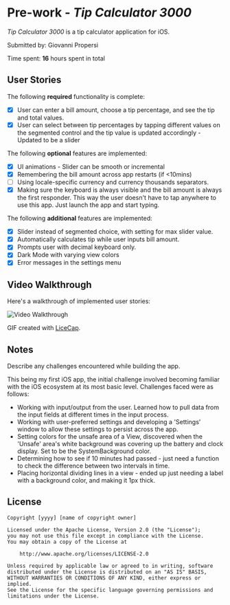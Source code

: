 # Pre-work - *Tip Calculator 3000*

*Tip Calculator 3000* is a tip calculator application for iOS.

Submitted by: Giovanni Propersi

Time spent: **16** hours spent in total

## User Stories

The following **required** functionality is complete:

* [X] User can enter a bill amount, choose a tip percentage, and see the tip and total values.
* [X] User can select between tip percentages by tapping different values on the segmented control and the tip value is updated accordingly
        - Updated to be a slider

The following **optional** features are implemented:

* [X] UI animations - Slider can be smooth or incremental
* [X] Remembering the bill amount across app restarts (if <10mins)
* [ ] Using locale-specific currency and currency thousands separators.
* [X] Making sure the keyboard is always visible and the bill amount is always the first responder. This way the user doesn't have to tap anywhere to use this app. Just launch the app and start typing.

The following **additional** features are implemented:

- [X] Slider instead of segmented choice, with setting for max slider value.
- [X] Automatically calculates tip while user inputs bill amount. 
- [X] Prompts user with decimal keyboard only.
- [X] Dark Mode with varying view colors
- [X] Error messages in the settings menu

## Video Walkthrough

Here's a walkthrough of implemented user stories:

<img src='http://i.imgur.com/link/to/your/gif/file.gif' title='Video Walkthrough' width='' alt='Video Walkthrough' />

GIF created with [LiceCap](http://www.cockos.com/licecap/).

## Notes

Describe any challenges encountered while building the app.

This being my first iOS app, the initial challenge involved becoming familiar with the iOS ecosystem at its most basic level. Challenges faced were as follows:
- Working with input/output from the user. Learned how to pull data from the input fields at different times in the input process.
- Working with user-preferred settings and developing a 'Settings' window to allow these settings to persist across the app.
- Setting colors for the unsafe area of a View, discovered when the 'Unsafe' area's white background was covering up the battery and clock display. Set to be the SystemBackground color.
- Determining how to see if 10 minutes had passed - just need a function to check the difference between two intervals in time.
- Placing horizontal dividing lines in a view - ended up just needing a label with a background color, and making it 1px thick.


## License

    Copyright [yyyy] [name of copyright owner]

    Licensed under the Apache License, Version 2.0 (the "License");
    you may not use this file except in compliance with the License.
    You may obtain a copy of the License at

        http://www.apache.org/licenses/LICENSE-2.0

    Unless required by applicable law or agreed to in writing, software
    distributed under the License is distributed on an "AS IS" BASIS,
    WITHOUT WARRANTIES OR CONDITIONS OF ANY KIND, either express or implied.
    See the License for the specific language governing permissions and
    limitations under the License.

